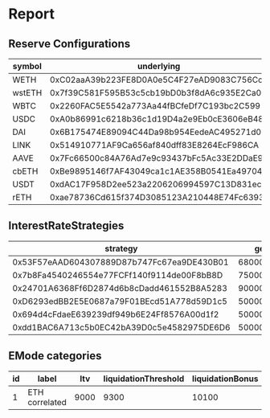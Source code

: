 # Report

## Reserve Configurations

| symbol | underlying | aToken | stableDebtToken | variableDebtToken | decimals | ltv | liquidationThreshold | liquidationBonus | liquidationProtocolFee | reserveFactor | usageAsCollateralEnabled | borrowingEnabled | stableBorrowRateEnabled | supplyCap | borrowCap | debtCeiling | eModeCategory | interestRateStrategy | isActive | isFrozen | isSiloed | isBorrowableInIsolation | isFlashloanable | aTokenImpl | stableDebtTokenImpl | variableDebtTokenImpl |
|---|---|---|---|---|---|---|---|---|---|---|---|---|---|---|---|---|---|---|---|---|---|---|---|---|---|---|
| WETH | 0xC02aaA39b223FE8D0A0e5C4F27eAD9083C756Cc2 | 0x4d5F47FA6A74757f35C14fD3a6Ef8E3C9BC514E8 | 0x102633152313C81cD80419b6EcF66d14Ad68949A | 0xeA51d7853EEFb32b6ee06b1C12E6dcCA88Be0fFE | 18 | 8000 | 8250 | 10500 | 1000 | 1500 | true | true | false | 1800000 | 1400000 | 0 | 1 | 0x53F57eAAD604307889D87b747Fc67ea9DE430B01 | true | false | false | false | false | 0x7EfFD7b47Bfd17e52fB7559d3f924201b9DbfF3d | 0x15C5620dfFaC7c7366EED66C20Ad222DDbB1eD57 | 0xaC725CB59D16C81061BDeA61041a8A5e73DA9EC6 |
| wstETH | 0x7f39C581F595B53c5cb19bD0b3f8dA6c935E2Ca0 | 0x0B925eD163218f6662a35e0f0371Ac234f9E9371 | 0x39739943199c0fBFe9E5f1B5B160cd73a64CB85D | 0xC96113eED8cAB59cD8A66813bCB0cEb29F06D2e4 | 18 | 6850 | 7950 | 10700 | 1000 | 1500 | true | true | false | 200000 | 3000 | 0 | 1 | 0x7b8Fa4540246554e77FCFf140f9114de00F8bB8D | true | false | false | false | false | 0x7EfFD7b47Bfd17e52fB7559d3f924201b9DbfF3d | 0x15C5620dfFaC7c7366EED66C20Ad222DDbB1eD57 | 0xaC725CB59D16C81061BDeA61041a8A5e73DA9EC6 |
| WBTC | 0x2260FAC5E5542a773Aa44fBCfeDf7C193bc2C599 | 0x5Ee5bf7ae06D1Be5997A1A72006FE6C607eC6DE8 | 0xA1773F1ccF6DB192Ad8FE826D15fe1d328B03284 | 0x40aAbEf1aa8f0eEc637E0E7d92fbfFB2F26A8b7B | 8 | 7000 | 7500 | 10625 | 1000 | 2000 | true | true | false | 43000 | 28000 | 0 | 0 | 0x24701A6368Ff6D2874d6b8cDadd461552B8A5283 | true | false | false | false | false | 0x7EfFD7b47Bfd17e52fB7559d3f924201b9DbfF3d | 0x15C5620dfFaC7c7366EED66C20Ad222DDbB1eD57 | 0xaC725CB59D16C81061BDeA61041a8A5e73DA9EC6 |
| USDC | 0xA0b86991c6218b36c1d19D4a2e9Eb0cE3606eB48 | 0x98C23E9d8f34FEFb1B7BD6a91B7FF122F4e16F5c | 0xB0fe3D292f4bd50De902Ba5bDF120Ad66E9d7a39 | 0x72E95b8931767C79bA4EeE721354d6E99a61D004 | 6 | 7400 | 7600 | 10450 | 2000 | 1000 | true | true | false | 1760000000 | 1580000000 | 0 | 0 | 0xD6293edBB2E5E0687a79F01BEcd51A778d59D1c5 | true | false | false | false | false | 0x7EfFD7b47Bfd17e52fB7559d3f924201b9DbfF3d | 0x15C5620dfFaC7c7366EED66C20Ad222DDbB1eD57 | 0xaC725CB59D16C81061BDeA61041a8A5e73DA9EC6 |
| DAI | 0x6B175474E89094C44Da98b954EedeAC495271d0F | 0x018008bfb33d285247A21d44E50697654f754e63 | 0x413AdaC9E2Ef8683ADf5DDAEce8f19613d60D1bb | 0xcF8d0c70c850859266f5C338b38F9D663181C314 | 18 | 6400 | 7700 | 10400 | 2000 | 1000 | true | true | false | 338000000 | 271000000 | 0 | 0 | 0x694d4cFdaeE639239df949b6E24Ff8576A00d1f2 | true | false | false | false | false | 0x7EfFD7b47Bfd17e52fB7559d3f924201b9DbfF3d | 0x15C5620dfFaC7c7366EED66C20Ad222DDbB1eD57 | 0xaC725CB59D16C81061BDeA61041a8A5e73DA9EC6 |
| LINK | 0x514910771AF9Ca656af840dff83E8264EcF986CA | 0x5E8C8A7243651DB1384C0dDfDbE39761E8e7E51a | 0x63B1129ca97D2b9F97f45670787Ac12a9dF1110a | 0x4228F8895C7dDA20227F6a5c6751b8Ebf19a6ba8 | 18 | 5000 | 6500 | 10750 | 1000 | 2000 | true | true | false | 24000000 | 13000000 | 0 | 0 | 0x24701A6368Ff6D2874d6b8cDadd461552B8A5283 | true | false | false | false | false | 0x7EfFD7b47Bfd17e52fB7559d3f924201b9DbfF3d | 0x15C5620dfFaC7c7366EED66C20Ad222DDbB1eD57 | 0xaC725CB59D16C81061BDeA61041a8A5e73DA9EC6 |
| AAVE | 0x7Fc66500c84A76Ad7e9c93437bFc5Ac33E2DDaE9 | 0xA700b4eB416Be35b2911fd5Dee80678ff64fF6C9 | 0x268497bF083388B1504270d0E717222d3A87D6F2 | 0xBae535520Abd9f8C85E58929e0006A2c8B372F74 | 18 | 6000 | 7000 | 10750 | 1000 | 0 | true | false | false | 1850000 | 0 | 0 | 0 | 0x24701A6368Ff6D2874d6b8cDadd461552B8A5283 | true | false | false | false | false | 0x7EfFD7b47Bfd17e52fB7559d3f924201b9DbfF3d | 0x15C5620dfFaC7c7366EED66C20Ad222DDbB1eD57 | 0xaC725CB59D16C81061BDeA61041a8A5e73DA9EC6 |
| cbETH | 0xBe9895146f7AF43049ca1c1AE358B0541Ea49704 | 0x977b6fc5dE62598B08C85AC8Cf2b745874E8b78c | 0x82bE6012cea6D147B968eBAea5ceEcF6A5b4F493 | 0x0c91bcA95b5FE69164cE583A2ec9429A569798Ed | 18 | 6700 | 7400 | 10750 | 1000 | 1500 | true | true | false | 10000 | 1200 | 0 | 0 | 0x24701A6368Ff6D2874d6b8cDadd461552B8A5283 | true | false | false | false | false | 0x7EfFD7b47Bfd17e52fB7559d3f924201b9DbfF3d | 0x15C5620dfFaC7c7366EED66C20Ad222DDbB1eD57 | 0xaC725CB59D16C81061BDeA61041a8A5e73DA9EC6 |
| USDT | 0xdAC17F958D2ee523a2206206994597C13D831ec7 | 0x23878914EFE38d27C4D67Ab83ed1b93A74D4086a | 0x822Fa72Df1F229C3900f5AD6C3Fa2C424D691622 | 0x6df1C1E379bC5a00a7b4C6e67A203333772f45A8 | 6 | 0 | 0 | 0 | 0 | 1000 | false | true | false | 200000000 | 185000000 | 0 | 0 | 0xdd1BAC6A713c5b0EC42bA39D0c5e4582975DE6D6 | true | false | false | false | false | 0x7EfFD7b47Bfd17e52fB7559d3f924201b9DbfF3d | 0x15C5620dfFaC7c7366EED66C20Ad222DDbB1eD57 | 0xaC725CB59D16C81061BDeA61041a8A5e73DA9EC6 |
| rETH | 0xae78736Cd615f374D3085123A210448E74Fc6393 | 0xCc9EE9483f662091a1de4795249E24aC0aC2630f | 0x1d1906f909CAe494c7441604DAfDDDbD0485A925 | 0xae8593DD575FE29A9745056aA91C4b746eee62C8 | 18 | 6700 | 7400 | 10750 | 1000 | 1500 | true | true | false | 10000 | 1200 | 0 | 0 | 0x24701A6368Ff6D2874d6b8cDadd461552B8A5283 | true | false | false | false | false | 0x7EfFD7b47Bfd17e52fB7559d3f924201b9DbfF3d | 0x15C5620dfFaC7c7366EED66C20Ad222DDbB1eD57 | 0xaC725CB59D16C81061BDeA61041a8A5e73DA9EC6 |


## InterestRateStrategies

| strategy | getBaseStableBorrowRate | getStableRateSlope1 | getStableRateSlope2 | optimalStableToTotal | maxStabletoTotalExcess | getBaseVariableBorrowRate | getVariableRateSlope1 | getVariableRateSlope2 | optimalUsageRatio | maxExcessUsageRatio |
|---|---|---|---|---|---|---|---|---|---|---|
| 0x53F57eAAD604307889D87b747Fc67ea9DE430B01 | 68000000000000000000000000 | 40000000000000000000000000 | 800000000000000000000000000 | 200000000000000000000000000 | 800000000000000000000000000 | 10000000000000000000000000 | 38000000000000000000000000 | 800000000000000000000000000 | 800000000000000000000000000 | 200000000000000000000000000 |
| 0x7b8Fa4540246554e77FCFf140f9114de00F8bB8D | 75000000000000000000000000 | 40000000000000000000000000 | 800000000000000000000000000 | 200000000000000000000000000 | 800000000000000000000000000 | 2500000000000000000000000 | 45000000000000000000000000 | 800000000000000000000000000 | 450000000000000000000000000 | 550000000000000000000000000 |
| 0x24701A6368Ff6D2874d6b8cDadd461552B8A5283 | 90000000000000000000000000 | 70000000000000000000000000 | 3000000000000000000000000000 | 200000000000000000000000000 | 800000000000000000000000000 | 0 | 70000000000000000000000000 | 3000000000000000000000000000 | 450000000000000000000000000 | 550000000000000000000000000 |
| 0xD6293edBB2E5E0687a79F01BEcd51A778d59D1c5 | 50000000000000000000000000 | 5000000000000000000000000 | 600000000000000000000000000 | 200000000000000000000000000 | 800000000000000000000000000 | 0 | 40000000000000000000000000 | 600000000000000000000000000 | 900000000000000000000000000 | 100000000000000000000000000 |
| 0x694d4cFdaeE639239df949b6E24Ff8576A00d1f2 | 50000000000000000000000000 | 5000000000000000000000000 | 750000000000000000000000000 | 200000000000000000000000000 | 800000000000000000000000000 | 0 | 40000000000000000000000000 | 750000000000000000000000000 | 800000000000000000000000000 | 200000000000000000000000000 |
| 0xdd1BAC6A713c5b0EC42bA39D0c5e4582975DE6D6 | 50000000000000000000000000 | 40000000000000000000000000 | 720000000000000000000000000 | 200000000000000000000000000 | 800000000000000000000000000 | 0 | 40000000000000000000000000 | 720000000000000000000000000 | 900000000000000000000000000 | 100000000000000000000000000 |


## EMode categories


| id | label | ltv | liquidationThreshold | liquidationBonus | priceSource |
|---|---|---|---|---|---|
| 1 | ETH correlated | 9000 | 9300 | 10100 | 0x0000000000000000000000000000000000000000 |


